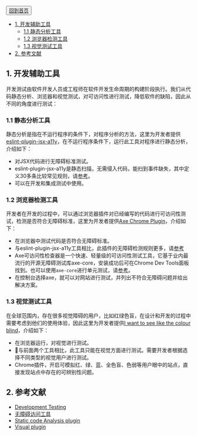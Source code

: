 <button>[回到首页](../index.md)</button>


- [1. 开发辅助工具](#1-开发辅助工具)
    - [1.1 静态分析工具](#11-静态分析工具)
    - [1.2 浏览器检测工具](#12-浏览器检测工具)
    - [1.3 视觉测试工具](#13-视觉测试工具)
- [2. 参考文献](#2-参考文献)

## 1. 开发辅助工具

开发测试由软件开发人员或工程师在软件开发生命周期的构建阶段执行。我们从代码静态分析、浏览器和视觉测试，对可访问性进行测试，降低软件的缺陷，因此从不同的角度进行测试：

### 1.1 静态分析工具

静态分析是指在不运行程序的条件下，对程序分析的方法，这里为开发者提供[eslint-plugin-jsx-a11y](https://github.com/evcohen/eslint-plugin-jsx-a11y)，在不运行程序条件下，运行此工具对程序进行静态分析，介绍如下：

* 对JSX代码进行无障碍标准测试。
* eslint-plugin-jsx-a11y是静态扫描，无需侵入代码，能扫到事件缺失，其中定义30多条比较常见规则，请[参考](https://github.com/evcohen/eslint-plugin-jsx-a11y)。
* 可以在开发和集成测试中使用。

### 1.2 浏览器检测工具

开发者在开发的过程中，可以通过浏览器插件对已经编写的代码进行可访问性测试，检测是否符合无障碍标准，这里为开发者提供[Axe Chrome Plugin](https://chrome.google.com/webstore/detail/axe/lhdoppojpmngadmnindnejefpokejbdd)，介绍如下：

* 在浏览器中测试代码是否符合无障碍标准。
* 与eslint-plugin-jsx-a11y工具相比，此插件的无障碍检测规则更多，请[参考](https://github.com/dequelabs/axe-core/blob/develop/doc/rule-descriptions.md)
* Axe可访问性检查器是一个快速、轻量级的可访问性测试工具，它基于业内最流行的开源无障碍测试库axe-core，安装成功后可在Chrome Dev Tools面板找到。也可以使用`axe-core`进行单元测试，请[参考](https://github.com/dequelabs/axe-core)。
* 在控制台选择axe，就可以对网站进行测试，并列出不符合无障碍问题并给出解决方案。

### 1.3 视觉测试工具
在全球范围内，存在很多视觉障碍的用户，比如红绿色盲，在设计和开发的过程中需要考虑到他们的使用体验，因此这里为开发者提供[I want to see like the colour blind](https://chrome.google.com/webstore/detail/i-want-to-see-like-the-co/jebeedfnielkcjlcokhiobodkjjpbjia)，介绍如下：

* 在浏览器运行，对视觉进行测试。
* 与前面两个工具相比，此工具只能在视觉方面进行测试。需要开发者根据选择不同类型的视觉用户进行测试。
* Chrome插件，开启可模拟红、绿、蓝、全色盲、色弱等用户眼中的站点，直接发现站点中存在的可辨别性问题。

##  2. 参考文献

* [Development Testing](https://en.wikipedia.org/wiki/Development_testing)
* [无障碍访问工具](https://www.w3cschool.cn/front_end_handbook_2017/front_end_handbook_2017-jtqp26ec.html)
* [Static code Analysis plugin](https://github.com/evcohen/eslint-plugin-jsx-a11y)
* [Visual plugin](https://websitecreationworkshop.com/blog/design-tips/see-like-color-blind/)
